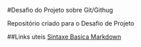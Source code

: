 #Desafio do Projeto sobre Git/Githug

Repositório criado para o Desafio de Projeto

##Links uteis
[Sintaxe Basica Markdown](https://www.markdownguide.org/)
